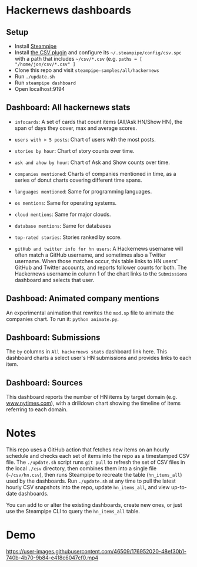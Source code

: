 # Hackernews dashboards

## Setup

- Install [Steampipe](https://steampipe.io/downloads)
- Install [the CSV plugin](https://hub.steampipe.io/plugins/turbot/csv) and configure its `~/.steampipe/config/csv.spc` with a path that includes `~/csv/*.csv` (e.g. `paths = [ "/home/jon/csv/*.csv" ]`
- Clone this repo and visit `steampipe-samples/all/hackernews`
- Run `./update.sh`
- Run `steampipe dashboard`
- Open localhost:9194

## Dashboard: All hackernews stats

- `infocards`: A set of cards that count items (All/Ask HN/Show HN), the span of days they cover, max and average scores.

- `users with > 5 posts`: Chart of users with the most posts.

- `stories by hour`: Chart of story counts over time.

- `ask and ahow by hour`: Chart of Ask and Show counts over time.

- `companies mentioned`: Charts of companies mentioned in time, as a series of donut charts covering different time spans.

- `languages mentioned`: Same for programming languages.

- `os mentions`: Same for operating systems.

- `cloud mentions`: Same for major clouds.

- `database mentions`: Same for databases

- `top-rated stories`: Stories ranked by score.

- `gitHub and twitter info for hn users`: A Hackernews username will often match a GitHub username, and sometimes also a Twitter username. When those matches occur, this table links to HN users' GitHub and Twitter accounts, and reports follower counts for both. The Hackernews username in column 1 of the chart links to the `Submissions` dashboard and selects that user.

## Dashboad: Animated company mentions

An experimental animation that rewrites the `mod.sp` file to animate the companies chart. To run it: `python animate.py`.

## Dashboard: Submissions

The `by` columns in `All hackernews stats` dashboard link here. This dashboard charts a select user's HN submissions and provides links to each item. 

## Dashboard: Sources

This dashboard reports the number of HN items by target domain (e.g. www.nytimes.com), with a drilldown chart showing the timeline of items referring to each domain.

# Notes

This repo uses a GitHub action that fetches new items on an hourly schedule and checks each set of items into the repo as a timestamped CSV file. The `./update.sh` script runs `git pull` to refresh the set of CSV files in the local `./csv` directory, then combines them into a single file (`~/csv/hn.csv`), then runs Steampipe to recreate the table (`hn_items_all`) used by the dashboards. Run `./update.sh` at any time to pull the latest hourly CSV snapshots into the repo, update `hn_items_all`, and view up-to-date dashboards.

You can add to or alter the existing dashboards, create new ones, or just use the Steampipe CLI to query the `hn_items_all` table.

# Demo

https://user-images.githubusercontent.com/46509/176952020-48ef30b1-740b-4b70-9b84-e418c6047cf0.mp4



